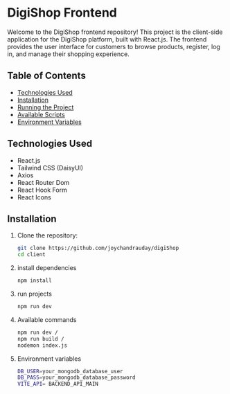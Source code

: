 # DigiShop Frontend

Welcome to the DigiShop frontend repository! This project is the client-side application for the DigiShop platform, built with React.js. The frontend provides the user interface for customers to browse products, register, log in, and manage their shopping experience.

## Table of Contents

- [Technologies Used](#technologies-used)
- [Installation](#installation)
- [Running the Project](#running-the-project)
- [Available Scripts](#available-scripts)
- [Environment Variables](#environment-variables)

## Technologies Used

- React.js
- Tailwind CSS (DaisyUI)
- Axios
- React Router Dom
- React Hook Form
- React Icons

## Installation

1.  Clone the repository:

    ```bash
    git clone https://github.com/joychandrauday/digiShop
    cd client
    ```

2.  install dependencies

    ```bash
    npm install
    ```

3.  run projects

    ```bash
    npm run dev
    ```

4.  Available commands

    ```bash
    npm run dev /
    npm run build /
    nodemon index.js
    ```

5.  Environment variables

    ```bash
    DB_USER=your_mongodb_database_user
    DB_PASS=your_mongodb_database_password
    VITE_API= BACKEND_API_MAIN
